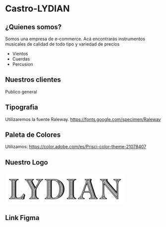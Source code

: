 # Castro-LYDIAN
## ¿Quienes somos?
Somos una empresa de e-commerce. Acá encontrarás instrumentos musicales de calidad de todo tipo y variedad de precios
* Vientos
* Cuerdas
* Percusion

## Nuestros clientes
Publico general

## Tipografia
Utilizaremos la fuente Raleway. https://fonts.google.com/specimen/Raleway

## Paleta de Colores
Utilizamos: https://color.adobe.com/es/Prisci-color-theme-21078407

## Nuestro Logo

![logo](./assets/logo.jpg)

## Link Figma